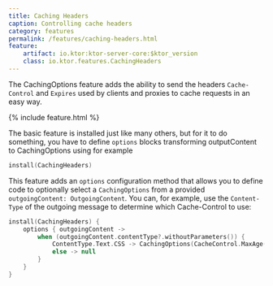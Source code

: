 ```yaml
---
title: Caching Headers
caption: Controlling cache headers
category: features
permalink: /features/caching-headers.html
feature:
    artifact: io.ktor:ktor-server-core:$ktor_version
    class: io.ktor.features.CachingHeaders
---
```


The CachingOptions feature adds the ability to send the headers `Cache-Control` and `Expires`
used by clients and proxies to cache requests in an easy way.

{% include feature.html %}

The basic feature is installed just like many others, but for it to do something, you have to define
`options` blocks transforming outputContent to CachingOptions using for example 

```kotlin
install(CachingHeaders)
```

This feature adds an `options` configuration method that allows you to define code
to optionally select a `CachingOptions` from a provided `outgoingContent: OutgoingContent`.
You can, for example, use the `Content-Type` of the outgoing message to determine which
Cache-Control to use: 

```kotlin
install(CachingHeaders) {
    options { outgoingContent ->
        when (outgoingContent.contentType?.withoutParameters()) {
            ContentType.Text.CSS -> CachingOptions(CacheControl.MaxAge(maxAgeSeconds = 24 * 60 * 60))
            else -> null
        }
    }
}
```
